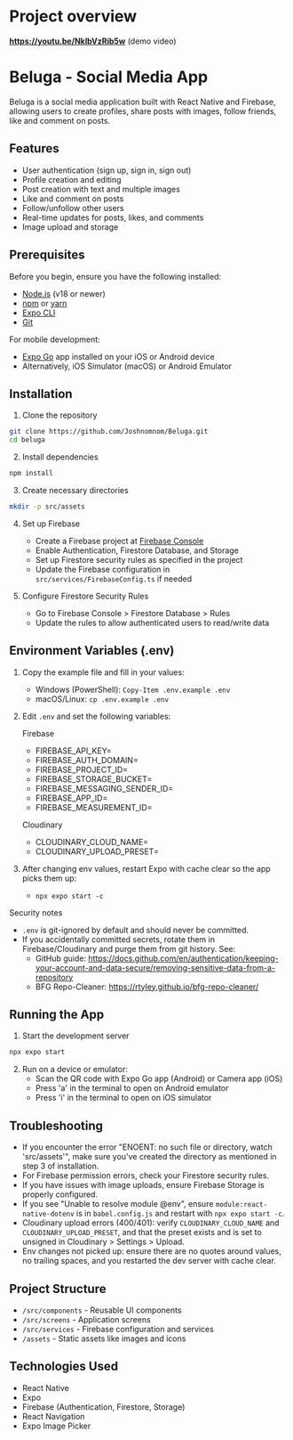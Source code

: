 # Project overview

**https://youtu.be/NkIbVzRib5w** (demo video)

# Beluga - Social Media App

Beluga is a social media application built with React Native and Firebase, allowing users to create profiles, share posts with images, follow friends, like and comment on posts.

## Features

- User authentication (sign up, sign in, sign out)
- Profile creation and editing
- Post creation with text and multiple images
- Like and comment on posts
- Follow/unfollow other users
- Real-time updates for posts, likes, and comments
- Image upload and storage

## Prerequisites

Before you begin, ensure you have the following installed:

- [Node.js](https://nodejs.org/) (v18 or newer)
- [npm](https://www.npmjs.com/) or [yarn](https://yarnpkg.com/)
- [Expo CLI](https://docs.expo.dev/get-started/installation/)
- [Git](https://git-scm.com/)

For mobile development:

- [Expo Go](https://expo.dev/client) app installed on your iOS or Android device
- Alternatively, iOS Simulator (macOS) or Android Emulator

## Installation

1. Clone the repository

```bash
git clone https://github.com/Joshnomnom/Beluga.git
cd beluga
```

2. Install dependencies

```bash
npm install
```

3. Create necessary directories

```bash
mkdir -p src/assets
```

4. Set up Firebase

   - Create a Firebase project at [Firebase Console](https://console.firebase.google.com/)
   - Enable Authentication, Firestore Database, and Storage
   - Set up Firestore security rules as specified in the project
   - Update the Firebase configuration in `src/services/FirebaseConfig.ts` if needed

5. Configure Firestore Security Rules
   - Go to Firebase Console > Firestore Database > Rules
   - Update the rules to allow authenticated users to read/write data

## Environment Variables (.env)

1. Copy the example file and fill in your values:

   - Windows (PowerShell): `Copy-Item .env.example .env`
   - macOS/Linux: `cp .env.example .env`

2. Edit `.env` and set the following variables:

   Firebase

   - FIREBASE_API_KEY=
   - FIREBASE_AUTH_DOMAIN=
   - FIREBASE_PROJECT_ID=
   - FIREBASE_STORAGE_BUCKET=
   - FIREBASE_MESSAGING_SENDER_ID=
   - FIREBASE_APP_ID=
   - FIREBASE_MEASUREMENT_ID=

   Cloudinary

   - CLOUDINARY_CLOUD_NAME=
   - CLOUDINARY_UPLOAD_PRESET=

3. After changing env values, restart Expo with cache clear so the app picks them up:
   - `npx expo start -c`

Security notes

- `.env` is git-ignored by default and should never be committed.
- If you accidentally committed secrets, rotate them in Firebase/Cloudinary and purge them from git history. See:
  - GitHub guide: https://docs.github.com/en/authentication/keeping-your-account-and-data-secure/removing-sensitive-data-from-a-repository
  - BFG Repo-Cleaner: https://rtyley.github.io/bfg-repo-cleaner/

## Running the App

1. Start the development server

```bash
npx expo start
```

2. Run on a device or emulator:
   - Scan the QR code with Expo Go app (Android) or Camera app (iOS)
   - Press 'a' in the terminal to open on Android emulator
   - Press 'i' in the terminal to open on iOS simulator

## Troubleshooting

- If you encounter the error "ENOENT: no such file or directory, watch 'src/assets'", make sure you've created the directory as mentioned in step 3 of installation.
- For Firebase permission errors, check your Firestore security rules.
- If you have issues with image uploads, ensure Firebase Storage is properly configured.
- If you see "Unable to resolve module @env", ensure `module:react-native-dotenv` is in `babel.config.js` and restart with `npx expo start -c`.
- Cloudinary upload errors (400/401): verify `CLOUDINARY_CLOUD_NAME` and `CLOUDINARY_UPLOAD_PRESET`, and that the preset exists and is set to unsigned in Cloudinary > Settings > Upload.
- Env changes not picked up: ensure there are no quotes around values, no trailing spaces, and you restarted the dev server with cache clear.

## Project Structure

- `/src/components` - Reusable UI components
- `/src/screens` - Application screens
- `/src/services` - Firebase configuration and services
- `/assets` - Static assets like images and icons

## Technologies Used

- React Native
- Expo
- Firebase (Authentication, Firestore, Storage)
- React Navigation
- Expo Image Picker
